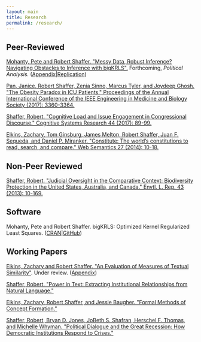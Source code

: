 ```yaml
---
layout: main
title: Research
permalink: /research/
---
```


<h2>Peer-Reviewed</h2>
<a href="/_includes/mohanty_shaffer_bigkrls_paper.pdf" target="_blank">Mohanty, Pete and Robert Shaffer. "Messy Data, Robust Inference? Navigating Obstacles to Inference with bigKRLS".</a> Forthcoming, <em>Political Analysis.</em> (<a href="/_includes/mohanty_shaffer_appendix.pdf" target="_blank">Appendix</a>|<a href="https://doi.org/10.7910/DVN/A785G7" target="_blank">Replication</a>)

<a href="/_includes/obesity-paradox.pdf" target="_blank"> Pan, Janice, Robert Shaffer, Zenia Sinno, Marcus Tyler, and Joydeep Ghosh. "The Obesity Paradox in ICU Patients." Proceedings of the Annual International Conference of the IEEE Engineering in Medicine and Biology Society (2017): 3360-3364. </a>

<a href="/_includes/cognitive-load-issue.pdf" target="_blank"> Shaffer, Robert. "Cognitive Load and Issue Engagement in Congressional Discourse." Cognitive Systems Research 44 (2017): 89-99. </a>

<a href="/_includes/constitute_semantics.pdf" target="_blank">Elkins, Zachary, Tom Ginsburg, James Melton, Robert Shaffer, Juan F. Sequeda, and Daniel P. Miranker. "Constitute: The world’s constitutions to read, search, and compare." Web Semantics 27 (2014): 10-18.</a>

<h2>Non-Peer Reviewed</h2>
<a href="/_includes/biodiversity_oversight.pdf" target="_blank">Shaffer, Robert. "Judicial Oversight in the Comparative Context: Biodiversity Protection in the United States, Australia, and Canada." Envtl. L. Rep. 43 (2013): 10-169.</a>

<h2>Software</h2>
Mohanty, Pete and Robert Shaffer. bigKRLS: Optimized Kernel Regularized Least Squares. (<a href="https://cran.r-project.org/web/packages/bigKRLS/index.html" target="_blank">CRAN</a>|<a href="https://github.com/rdrr1990/bigKRLS" target="_blank">GitHub</a>)


<h2>Working Papers</h2>

<a href="/_includes/evaluation-measures-textual.pdf" target="_blank">Elkins, Zachary and Robert Shaffer. "An Evaluation of Measures of Textual Similarity"</a>. Under review. (<a href="_includes/similarity-appendix.pdf" target="_blank">Appendix</a>)

<a href="/_includes/power-text-extracting.pdf" target="_blank">Shaffer, Robert. "Power in Text: Extracting Institutional Relationships from Natural Language."</a>

<a href="/_includes/formal-methods-concept.pdf" target="_blank">Elkins, Zachary, Robert Shaffer, and Jessie Baugher. "Formal Methods of Concept Formation."</a>

<a href="/_includes/attention-diversity-congress.pdf" target="_blank">Shaffer, Robert, Bryan D. Jones, JoBeth S. Shafran, Herschel F. Thomas, and Michelle Whyman. "Political Dialogue and the Great Recession: How Democratic Institutions Respond to Crises."</a>

